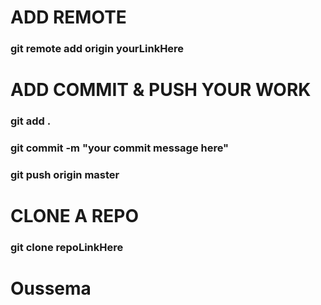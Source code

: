 <h1>ADD REMOTE</h1>
<h3>git remote add origin yourLinkHere</h3>

<h1>ADD COMMIT & PUSH YOUR WORK</h1>
<h3>git add .</h3>
<h3>git commit -m "your commit message here"</h3>
<h3>git push origin master</h3>

<h1>CLONE A REPO</h1>
<h3>git clone repoLinkHere</h3>

<h1> Oussema </h1>
